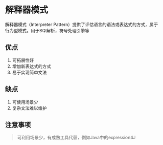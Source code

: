 # 解释器模式

解释器模式（Interpreter Pattern）提供了评估语言的语法或表达式的方式，属于行为型模式。用于SQl解析，符号处理引擎等

## 优点

1. 可拓展性好
2. 增加新表达式的方式
3. 易于实现简单文法

## 缺点

1. 可使用场景少
2. 复杂文法难以维护

## 注意事项

> 可利用场景少，有成熟工具代替，例如Java中的expression4J
